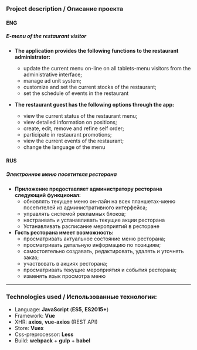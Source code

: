 ### Project description / Описание проекта

#### ENG
##### E-menu of the restaurant visitor
- **The application provides the following functions to the restaurant administrator:**
  - update the current menu on-line on all tablets-menu visitors from the administrative interface;
  - manage ad unit system;
  - customize and set the current stocks of the restaurant;
  - set the schedule of events in the restaurant
  
- **The restaurant guest has the following options through the app:**
  - view the current status of the restaurant menu;
  - view detailed information on positions;
  - create, edit, remove and refine self order;
  - participate in restaurant promotions;
  - view the current events of the restaurant;
  - change the language of the menu

#### RUS
##### Электронное меню посетителя ресторана
- **Приложение предоставляет администратору ресторана следующий функционал:**
  - обновлять текущее меню он-лайн на всех планшетах-меню посетителей из административного интерфейса;
  - управлять системой рекламных блоков;
  - настраивать и устанавливать текущие акции ресторана
  - Устанавливать расписание мероприятий в ресторане
- **Гость ресторана имеет возможность:**
  - просматривать актуальное состояние меню ресторана;
  - просматривать детальную информацию по позициям;
  - самостоятельно создавать, редактировать, удалять и уточнять заказ;
  - участвовать в акциях ресторана;
  - просматривать текущие мероприятия и события ресторана;
  - изменять язык просмотра меню
---
### Technologies used / Использованные технологии:
- Language: **JavaScript** (**ES5**, **ES2015+**)
- Framework: **Vue**
- XHR: **axios**, **vue-axios** (REST API)
- Store: **Vuex**
- Css-preprocessor: **Less**
- Build: **webpack** + **gulp** + **babel**

